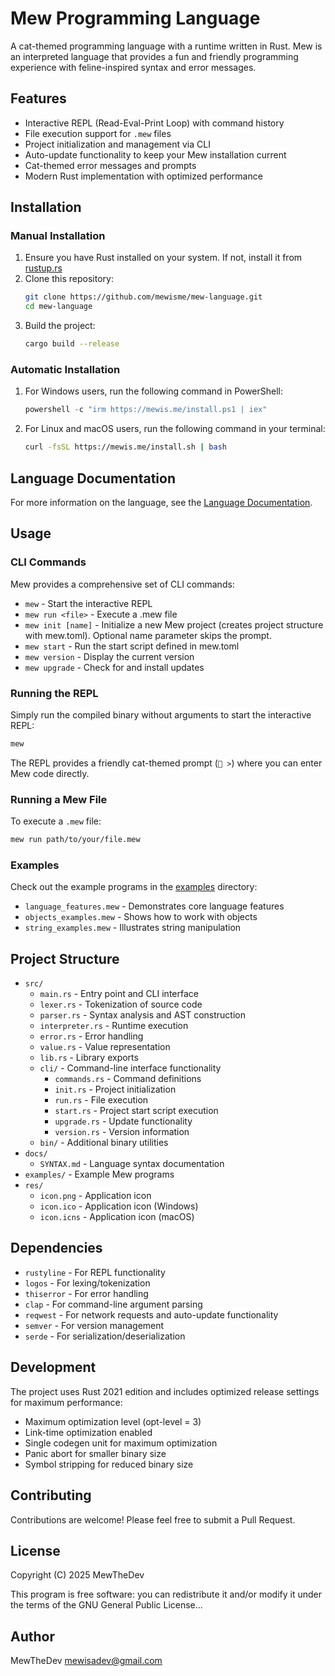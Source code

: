 # Mew Programming Language

A cat-themed programming language with a runtime written in Rust. Mew is an interpreted language that provides a fun and friendly programming experience with feline-inspired syntax and error messages.

## Features

- Interactive REPL (Read-Eval-Print Loop) with command history
- File execution support for `.mew` files
- Project initialization and management via CLI
- Auto-update functionality to keep your Mew installation current
- Cat-themed error messages and prompts
- Modern Rust implementation with optimized performance

## Installation

### Manual Installation

1. Ensure you have Rust installed on your system. If not, install it from [rustup.rs](https://rustup.rs/)
2. Clone this repository:
   ```bash
   git clone https://github.com/mewisme/mew-language.git
   cd mew-language
   ```
3. Build the project:
   ```bash
   cargo build --release
   ```

### Automatic Installation

1. For Windows users, run the following command in PowerShell:
    ```powershell
    powershell -c "irm https://mewis.me/install.ps1 | iex"
    ```

2. For Linux and macOS users, run the following command in your terminal:
    ```bash
    curl -fsSL https://mewis.me/install.sh | bash
    ```

## Language Documentation

For more information on the language, see the [Language Documentation](docs/SYNTAX.md).

## Usage

### CLI Commands

Mew provides a comprehensive set of CLI commands:

- `mew` - Start the interactive REPL
- `mew run <file>` - Execute a .mew file
- `mew init [name]` - Initialize a new Mew project (creates project structure with mew.toml). Optional name parameter skips the prompt.
- `mew start` - Run the start script defined in mew.toml
- `mew version` - Display the current version
- `mew upgrade` - Check for and install updates

### Running the REPL

Simply run the compiled binary without arguments to start the interactive REPL:

```bash
mew
```

The REPL provides a friendly cat-themed prompt (`🐾 >`) where you can enter Mew code directly.

### Running a Mew File

To execute a `.mew` file:

```bash
mew run path/to/your/file.mew
```

### Examples

Check out the example programs in the [examples](examples) directory:
- `language_features.mew` - Demonstrates core language features
- `objects_examples.mew` - Shows how to work with objects
- `string_examples.mew` - Illustrates string manipulation

## Project Structure

- `src/`
  - `main.rs` - Entry point and CLI interface
  - `lexer.rs` - Tokenization of source code
  - `parser.rs` - Syntax analysis and AST construction
  - `interpreter.rs` - Runtime execution
  - `error.rs` - Error handling
  - `value.rs` - Value representation
  - `lib.rs` - Library exports
  - `cli/` - Command-line interface functionality
    - `commands.rs` - Command definitions
    - `init.rs` - Project initialization
    - `run.rs` - File execution
    - `start.rs` - Project start script execution
    - `upgrade.rs` - Update functionality
    - `version.rs` - Version information
  - `bin/` - Additional binary utilities
- `docs/`
  - `SYNTAX.md` - Language syntax documentation
- `examples/` - Example Mew programs
- `res/`
  - `icon.png` - Application icon
  - `icon.ico` - Application icon (Windows)
  - `icon.icns` - Application icon (macOS)

## Dependencies

- `rustyline` - For REPL functionality
- `logos` - For lexing/tokenization
- `thiserror` - For error handling
- `clap` - For command-line argument parsing
- `reqwest` - For network requests and auto-update functionality
- `semver` - For version management
- `serde` - For serialization/deserialization

## Development

The project uses Rust 2021 edition and includes optimized release settings for maximum performance:

- Maximum optimization level (opt-level = 3)
- Link-time optimization enabled
- Single codegen unit for maximum optimization
- Panic abort for smaller binary size
- Symbol stripping for reduced binary size

## Contributing

Contributions are welcome! Please feel free to submit a Pull Request.

## License

Copyright (C) 2025 MewTheDev

This program is free software: you can redistribute it and/or modify it under the terms of the GNU General Public License...

## Author

MewTheDev <mewisadev@gmail.com>
